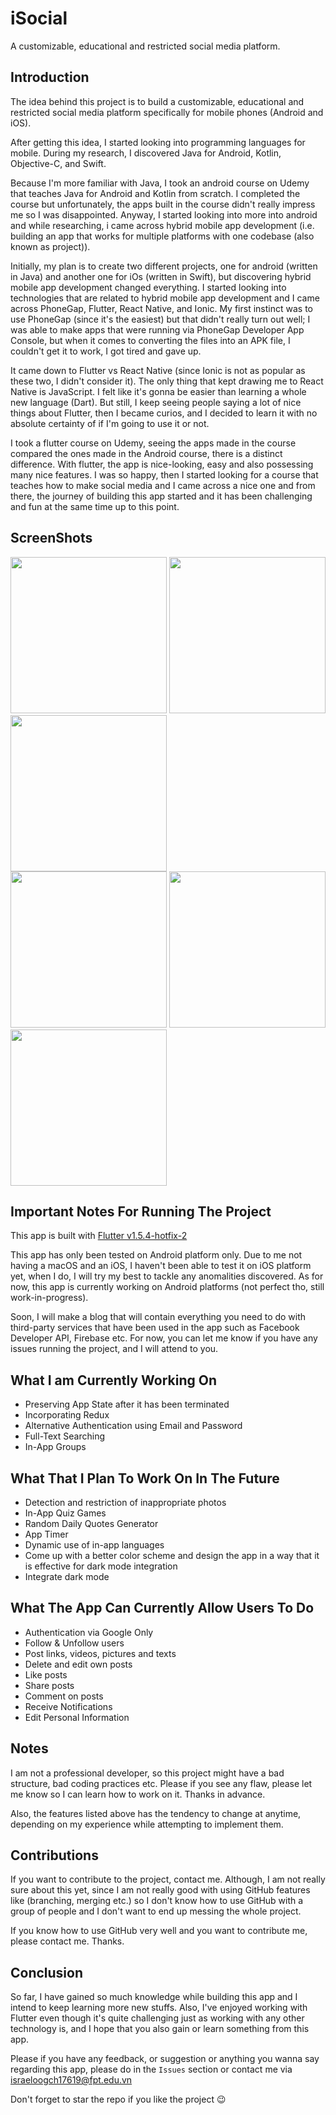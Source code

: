 # iSocial

A customizable, educational and restricted social media platform.

## Introduction

The idea behind this project is to build a customizable, educational and restricted social media platform specifically for mobile phones (Android and iOS). 

After getting this idea, I started looking into programming languages for mobile. During my research, I discovered Java for Android, Kotlin, Objective-C, and Swift.

Because I'm more familiar with Java, I took an android course on Udemy that teaches Java for Android and Kotlin from scratch. I completed the course but unfortunately, the apps built in the course didn't really impress me so I was disappointed. Anyway, I started looking into more into android and while researching, i came across hybrid mobile app development (i.e. building an app that works for multiple platforms with one codebase (also known as project)).

Initially, my plan is to create two different projects, one for android (written in Java) and another one for iOs (written in Swift), but discovering hybrid mobile app development changed everything. I started looking into technologies that are related to hybrid mobile app development and I came across PhoneGap, Flutter, React Native, and Ionic. My first instinct was to use PhoneGap (since it's the easiest) but that didn't really turn out well; I was able to make apps that were running via PhoneGap Developer App Console, but when it comes to converting the files into an APK file, I couldn't get it to work, I got tired and gave up.

It came down to Flutter vs React Native (since Ionic is not as popular as these two, I didn't consider it). The only thing that kept drawing me to React Native is JavaScript. I felt like it's gonna be easier than learning a whole new language (Dart). But still, I keep seeing people saying a lot of nice things about Flutter, then I became curios, and I decided to learn it with no absolute certainty of if I'm going to use it or not.

I took a flutter course on Udemy, seeing the apps made in the course compared the ones made in the Android course, there is a distinct difference. With flutter, the app is nice-looking, easy and also possessing many nice features. I was so happy, then I started looking for a course that teaches how to make social media and I came across a nice one and from there, the journey of building this app started and it has been challenging and fun at the same time up to this point. 

## ScreenShots

<img src='https://res.cloudinary.com/dh1bjqhbl/image/upload/v1580583257/Screenshot_2020-02-02-01-39-50-98_gq44vf.png' width='250'>   <img src='https://res.cloudinary.com/dh1bjqhbl/image/upload/v1580583258/Screenshot_2020-02-02-01-37-51-27_xngpct.png' width='250'>   <img src='https://res.cloudinary.com/dh1bjqhbl/image/upload/v1580583258/Screenshot_2020-02-02-01-38-37-42_kanibl.png' width='250'>  
<img src='https://res.cloudinary.com/dh1bjqhbl/image/upload/v1580583258/Screenshot_2020-02-02-01-38-42-81_wb7app.png' width='250'>
<img src='https://res.cloudinary.com/dh1bjqhbl/image/upload/v1580583257/Screenshot_2020-02-02-01-38-48-94_fvaqia.png' width='250'>
<img src='https://res.cloudinary.com/dh1bjqhbl/image/upload/v1580583258/Screenshot_2020-02-02-01-40-29-00_ezmw1r.png' width='250'>

## Important Notes For Running The Project 

This app is built with [Flutter v1.5.4-hotfix-2](https://flutter.dev/docs/development/tools/sdk/releases)

This app has only been tested on Android platform only. Due to me not having a macOS and an iOS, I haven't been able to test it on iOS platform yet, when I do, I will try my best to tackle any anomalities discovered. As for now, this app is currently working on Android platforms (not perfect tho, still work-in-progress).

Soon, I will make a blog that will contain everything you need to do with third-party services that have been used in the app such as Facebook Developer API, Firebase etc. For now, you can let me know if you have any issues running the project, and I will attend to you.

## What I am Currently Working On

  - Preserving App State after it has been terminated
  - Incorporating Redux 
  - Alternative Authentication using Email and Password
  - Full-Text Searching
  - In-App Groups

## What That I Plan To Work On In The Future
  
  - Detection and restriction of inappropriate photos
  - In-App Quiz Games
  - Random Daily Quotes Generator
  - App Timer
  - Dynamic use of in-app languages
  - Come up with a better color scheme and design the app in a way that it is effective for dark mode integration
  - Integrate dark mode
  
## What The App Can Currently Allow Users To Do
 
  - Authentication via Google Only
  - Follow & Unfollow users
  - Post links, videos, pictures and texts
  - Delete and edit own posts
  - Like posts
  - Share posts 
  - Comment on posts 
  - Receive Notifications
  - Edit Personal Information

## Notes
I am not a professional developer, so this project might have a bad structure, bad coding practices etc. Please if you see any flaw, please let me know so I can learn how to work on it. Thanks in advance.

Also, the features listed above has the tendency to change at anytime, depending on my experience while attempting to implement them.

## Contributions
If you want to contribute to the project, contact me. Although, I am not really sure about this yet, since I am not really good with using GitHub features like (branching, merging etc.) so I don't know how to use GitHub with a group of people and I don't want to end up messing the whole project. 

If you know how to use GitHub very well and you want to contribute me, please contact me. Thanks.

## Conclusion
So far, I have gained so much knowledge while building this app and I intend to keep learning more new stuffs. Also, I've enjoyed working with Flutter even though it's quite challenging just as working with any other technology is, and I hope that you also gain or learn something from this app.

Please if you have any feedback, or suggestion or anything you wanna say regarding this app, please do in the ```Issues``` section or contact me via [israeloogch17619@fpt.edu.vn](mailto:israeloogch17619@fpt.edu.vn) 

Don't forget to star the repo if you like the project 😉 
